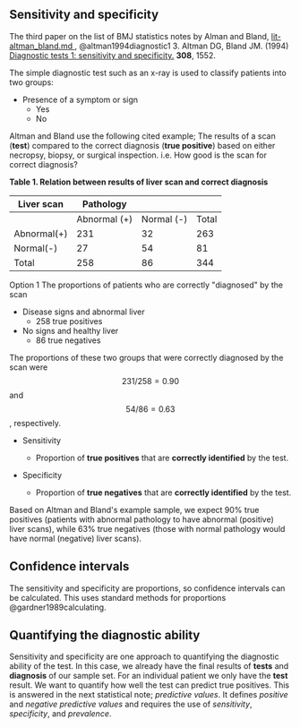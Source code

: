 ## Sensitivity and specificity
The third paper on the list of BMJ statistics notes by Alman and Bland,
[ lit-altman_bland.md ]( 202106291417-lit-altman_bland.md ),
@altman1994diagnostic1
3. Altman DG, Bland JM. (1994) <a href="http://www.bmj.com/cgi/content/full/308/6943/1552">
Diagnostic tests 1: sensitivity and specificity.</a> <b>308</b>, 1552.

The simple diagnostic test such as an x-ray is used to classify patients into two groups:
* Presence of a symptom or sign
	- Yes
	- No

Altman and Bland use the following cited example;
The results of a scan (**test**) compared to the correct diagnosis (**true positive**) based on either necropsy, biopsy, or surgical inspection. 
i.e. How good is the scan for correct diagnosis?

**Table 1. Relation between results of liver scan and correct diagnosis**

| Liver scan	| Pathology | | | 
|---|---|---|---|
|				| Abnormal (+)		| Normal (-)	| Total |
| Abnormal(+)	| 231				| 32			| 263 |
| Normal(-)		| 27				| 54			| 81 |
| Total			| 258				| 86			| 344 |

Option 1
The proportions of patients 
who are correctly "diagnosed" by the scan

* Disease signs and abnormal liver
	- 258 true positives
* No signs and healthy liver
	- 86 true negatives

The proportions of these two groups that were correctly diagnosed by the scan were $$231/258=0.90$$ and $$54/86=0.63$$, respectively. 

* Sensitivity 
	- Proportion of **true positives** that are **correctly identified** by the test.

* Specificity 
	- Proportion of **true negatives** that are **correctly identified** by the test.

Based on Altman and Bland's example sample, 
we expect 90% true positives (patients with abnormal pathology to have abnormal (positive) liver scans), 
while 63% true negatives (those with normal pathology would have normal (negative) liver scans).

## Confidence intervals
The sensitivity and specificity are proportions, so confidence intervals can be calculated.
This uses standard methods for proportions
@gardner1989calculating.

## Quantifying the diagnostic ability
Sensitivity and specificity are one approach to quantifying the diagnostic ability of the test.
In this case, we already have the final results of **tests** and **diagnosis** of our sample set.
For an individual patient we only have the **test** result.
We want to quantify how well the test can predict true positives.
This is answered in the next statistical note; _predictive values_.
It defines _positive_ and _negative predictive values_ and requires the use of _sensitivity_, _specificity_, and _prevalence_.




